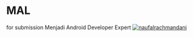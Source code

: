 # MAL
for submission Menjadi Android Developer Expert
[![naufalrachmandani](https://github.com/NaufalRachmandani/MAL.svg?style=svg)](https://github.com/NaufalRachmandani/MAL)
